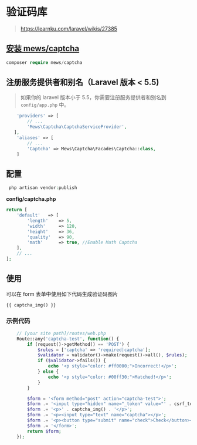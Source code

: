# 验证码库

> https://learnku.com/laravel/wikis/27385

## [安装 mews/captcha](https://learnku.com/laravel/wikis/27385#ad7681)

```php
composer require mews/captcha
```

## 注册服务提供者和别名（Laravel 版本 < 5.5)

> 如果你的 laravel 版本小于 5.5，你需要注册服务提供者和别名到 `config/app.php` 中。

```php
    'providers' => [
        // ...
        'Mews\Captcha\CaptchaServiceProvider',
   ],
    'aliases' => [
        // ...
        'Captcha' => Mews\Captcha\Facades\Captcha::class,
    ]
```

## 配置

```php
 php artisan vendor:publish
```

**config/captcha.php**

```php
return [
    'default'   => [
        'length'    => 5,
        'width'     => 120,
        'height'    => 36,
        'quality'   => 90,
        'math'      => true, //Enable Math Captcha
    ],
    // ...
];
```

## 使用

可以在 form 表单中使用如下代码生成验证码图片

```php+HTML
{{ captcha_img() }}
```

### 示例代码

```php
    // [your site path]/routes/web.php
    Route::any('captcha-test', function() {
        if (request()->getMethod() == 'POST') {
            $rules = ['captcha' => 'required|captcha'];
            $validator = validator()->make(request()->all(), $rules);
            if ($validator->fails()) {
                echo '<p style="color: #ff0000;">Incorrect!</p>';
            } else {
                echo '<p style="color: #00ff30;">Matched!</p>';
            }
        }

        $form = '<form method="post" action="captcha-test">';
        $form .= '<input type="hidden" name="_token" value="' . csrf_token() . '">';
        $form .= '<p>' . captcha_img() . '</p>';
        $form .= '<p><input type="text" name="captcha"></p>';
        $form .= '<p><button type="submit" name="check">Check</button></p>';
        $form .= '</form>';
        return $form;
    });
```



